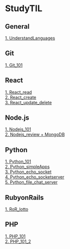 # StudyTIL

## General
[1. UnderstandLanguages](General/UnderstandLanguages.md)</br>

## Git
[1. Git_101](Git/Git_101.md)</br>

## React
[1. React_read](React/React_Read.md)</br>
[2. React_create](React/React_Create.md)</br>
[3. React_update_delete](React/React_Update_Delete.md)</br>

## Node.js
[1. Nodejs_101](NodeJS/Nodejs_101.md)</br>
[2. Nodejs_review + MongoDB](NodeJS/Nodejs_review.md)</br>

## Python
[1. Python_101](Python/Python_101.md)</br>
[2. Python_simpleApps](Python/Python_simpleApps.md)</br>
[3. Python_echo_socket](Python/echo_socket.md)</br>
[4. Python_echo_socketserver](Python/echo_socketserver.md)</br>
[5. Python_file_chat_server](Python/file_chat_server.md)</br>

## RubyonRails
[1. RoR_lotto](RoR/RoR_lotto.md)</br>

## PHP
[1. PHP_101](PHP/PHP_101.md)</br>
[2. PHP_101_2](PHP/PHP_101_2.md)</br>
